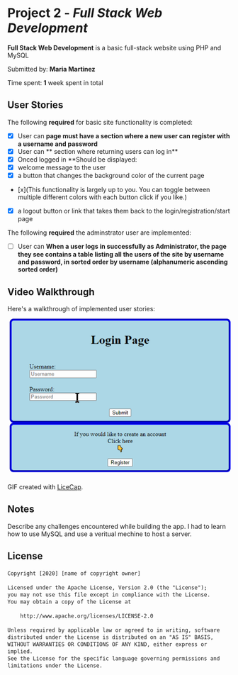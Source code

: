 # Project 2 - *Full Stack Web Development*

**Full Stack Web Development** is a basic full-stack website using PHP and MySQL

Submitted by: **Maria Martinez**

Time spent: **1** week spent in total

## User Stories

The following **required** for basic site functionality is completed:

* [x] User can **page must have a section where a new user can register with a username and password**
* [x] User can ** section where returning users can log in** 
* [x] Onced logged in **Should be displayed:
* [x] welcome message to the user
* [x] a button that changes the background color of the current page
* [x](This functionality is largely up to you. You can toggle between multiple different
colors with each button click if you like.)
* [x] a logout button or link that takes them back to the login/registration/start page

The following **required** the adminstrator user are implemented:

* [ ] User can **When a user logs in successfully as Administrator, the page they see contains a table listing all
the users of the site by username and password, in sorted order by username (alphanumeric
ascending sorted order)** 

## Video Walkthrough

Here's a walkthrough of implemented user stories:

<img src='walkThrough.gif' title='Video Walkthrough' width='' alt='Video Walkthrough' />

GIF created with [LiceCap](http://www.cockos.com/licecap/).

## Notes

Describe any challenges encountered while building the app.
I had to learn how to use MySQL and use a veritual mechine to host a server.

## License

    Copyright [2020] [name of copyright owner]

    Licensed under the Apache License, Version 2.0 (the "License");
    you may not use this file except in compliance with the License.
    You may obtain a copy of the License at

        http://www.apache.org/licenses/LICENSE-2.0

    Unless required by applicable law or agreed to in writing, software
    distributed under the License is distributed on an "AS IS" BASIS,
    WITHOUT WARRANTIES OR CONDITIONS OF ANY KIND, either express or implied.
    See the License for the specific language governing permissions and
    limitations under the License.
